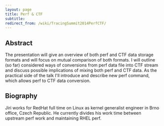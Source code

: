 ```yaml
---
layout: page
title: Perf & CTF
subtitle: 
redirect_from: /wiki/TracingSummit2014PerfCTF/
---
```


## Abstract
The presentation will give an overview of both perf and CTF data storage formats and will focus on mutual comparison of both formats. I will outline (so far) considered ways of conversions from perf data file into CTF stream and discuss possible implications of mixing both perf and CTF data. As the practical side of the talk I'll introduce and describe new perf command, which allows perf to CTF data conversion.

## Biography
Jiri works for RedHat full time on Linux as kernel generalist engineer in Brno office, Czech Republic. He currently divides his work time between upstream perf work and maintaining RHEL perf.
